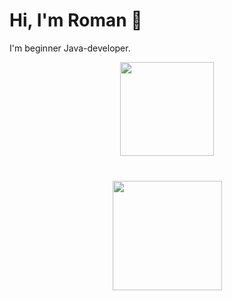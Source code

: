 # Hi, I'm Roman 👋
I'm beginner Java-developer.

<p align='center'>
   <a href="https://github-readme-stats.vercel.app/api?username=therxmv&show_icons=true&count_private=true">
       <img height=150 src="https://github-readme-stats.vercel.app/api?username=therxmv&show_icons=true&count_private=true"/></a>
</p>

<div align="center" style="margin: 40px 0">
    <a href="https://github.com/therxmv/github-profile-views-counter">
        <img width="175px" src="https://komarev.com/ghpvc/?username=therxmv&color=DC3545">
    </a>
</div>
